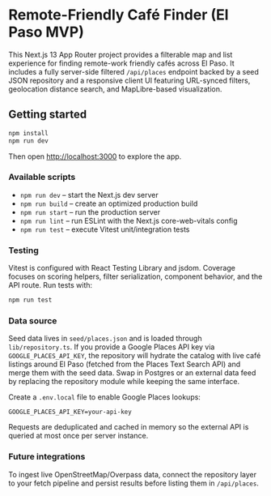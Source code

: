 # Remote-Friendly Café Finder (El Paso MVP)

This Next.js 13 App Router project provides a filterable map and list experience for finding remote-work friendly cafés across El Paso. It includes a fully server-side filtered `/api/places` endpoint backed by a seed JSON repository and a responsive client UI featuring URL-synced filters, geolocation distance search, and MapLibre-based visualization.

## Getting started

```bash
npm install
npm run dev
```

Then open [http://localhost:3000](http://localhost:3000) to explore the app.

### Available scripts

- `npm run dev` – start the Next.js dev server
- `npm run build` – create an optimized production build
- `npm run start` – run the production server
- `npm run lint` – run ESLint with the Next.js core-web-vitals config
- `npm run test` – execute Vitest unit/integration tests

### Testing

Vitest is configured with React Testing Library and jsdom. Coverage focuses on scoring helpers, filter serialization, component behavior, and the API route. Run tests with:

```bash
npm run test
```

### Data source

Seed data lives in `seed/places.json` and is loaded through `lib/repository.ts`. If you provide a Google Places API key via `GOOGLE_PLACES_API_KEY`, the repository will hydrate the catalog with live café listings around El Paso (fetched from the Places Text Search API) and merge them with the seed data. Swap in Postgres or an external data feed by replacing the repository module while keeping the same interface.

Create a `.env.local` file to enable Google Places lookups:

```env
GOOGLE_PLACES_API_KEY=your-api-key
```

Requests are deduplicated and cached in memory so the external API is queried at most once per server instance.

### Future integrations

To ingest live OpenStreetMap/Overpass data, connect the repository layer to your fetch pipeline and persist results before listing them in `/api/places`.
